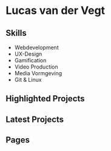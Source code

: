 # Lucas van der Vegt

<!-- pic -->

<!-- short about description -->



## Skills
- Webdevelopment
- UX-Design
- Gamification
- Video Production
- Media Vormgeving
- Git & Linux

## Highlighted Projects

## Latest Projects

## Pages